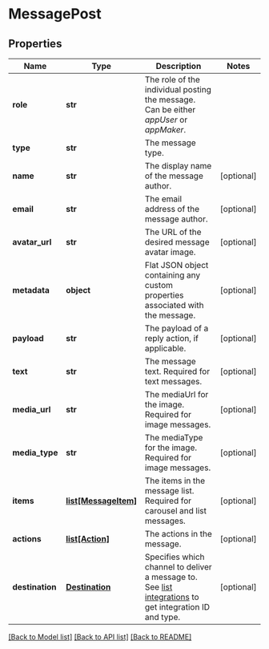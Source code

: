 # MessagePost

## Properties
Name | Type | Description | Notes
------------ | ------------- | ------------- | -------------
**role** | **str** | The role of the individual posting the message. Can be either *appUser* or *appMaker*. | 
**type** | **str** | The message type. | 
**name** | **str** | The display name of the message author. | [optional] 
**email** | **str** | The email address of the message author. | [optional] 
**avatar_url** | **str** | The URL of the desired message avatar image. | [optional] 
**metadata** | **object** | Flat JSON object containing any custom properties associated with the message. | [optional] 
**payload** | **str** | The payload of a reply action, if applicable. | [optional] 
**text** | **str** | The message text. Required for text messages.  | [optional] 
**media_url** | **str** | The mediaUrl for the image. Required for image messages.  | [optional] 
**media_type** | **str** | The mediaType for the image. Required for image messages.  | [optional] 
**items** | [**list[MessageItem]**](MessageItem.md) | The items in the message list. Required for carousel and list messages.  | [optional] 
**actions** | [**list[Action]**](Action.md) | The actions in the message. | [optional] 
**destination** | [**Destination**](Destination.md) | Specifies which channel to deliver a message to. See [list integrations](https://docs.smooch.io/rest/#list-integrations) to get integration ID and type. | [optional] 

[[Back to Model list]](../README.md#documentation-for-models) [[Back to API list]](../README.md#documentation-for-api-endpoints) [[Back to README]](../README.md)


